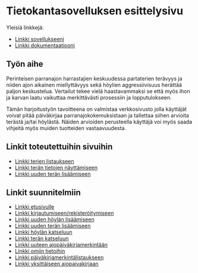 # Tietokantasovelluksen esittelysivu

Yleisiä linkkejä:

* [Linkki sovellukseeni](https://ttuotila.users.cs.helsinki.fi/tsoha/)
* [Linkki dokumentaatiooni](https://github.com/qzuw/Tsoha-Bootstrap/blob/master/doc/dokumentaatio.pdf)

## Työn aihe

Perinteisen parranajon harrastajien keskuudessa partaterien terävyys ja niiden ajon aikainen miellyttävyys sekä höylien aggressiivisuus 
herättää paljon keskustelua. Vertailut tekee vielä haastavammaksi se että myös ihon ja karvan laatu vaikuttaa merkittävästi prosessiin ja 
lopputulokseen.

Tämän harjoitustyön tavoitteena on valmistaa verkkosivusto jolla käyttäjät voivat pitää päiväkirjaa parranajokokemuksistaan ja tallettaa 
siihen arvioita terästä ja/tai höylästä. Näiden arvioiden perusteella käyttäjä voi myös saada vihjeitä myös muiden tuotteiden vastaavuudesta.

## Linkit toteutettuihin sivuihin

* [Linkki terien listaukseen](https://ttuotila.users.cs.helsinki.fi/tsoha/listaa_terat)
* [Linkki terän tietojen näyttämiseen](https://ttuotila.users.cs.helsinki.fi/tsoha/nayta_tera/1)
* [Linkki uuden terän lisäämiseen](https://ttuotila.users.cs.helsinki.fi/tsoha/uusi_tera)

## Linkit suunnitelmiin

* [Linkki etusivulle](https://ttuotila.users.cs.helsinki.fi/tsoha/etusivu)
* [Linkki kirjautumiseen/rekisteröitymiseen](https://ttuotila.users.cs.helsinki.fi/tsoha/kirjaudu)
* [Linkki uuden höylän lisäämiseen](https://ttuotila.users.cs.helsinki.fi/tsoha/uusi_hoyla)
* [Linkki uuden terän lisäämiseen](https://ttuotila.users.cs.helsinki.fi/tsoha/uusi_tera)
* [Linkki höylän katseluun](https://ttuotila.users.cs.helsinki.fi/tsoha/nayta_hoyla)
* [Linkki terän katseluun](https://ttuotila.users.cs.helsinki.fi/tsoha/nayta_tera)
* [Linkki uuteen ajopäiväkirjamerkintään](https://ttuotila.users.cs.helsinki.fi/tsoha/uusi_ajopaivakirja)
* [Linkki omiin tietoihin](https://ttuotila.users.cs.helsinki.fi/tsoha/omat_tiedot)
* [Linkki päiväkirjamerkintälistaukseen](https://ttuotila.users.cs.helsinki.fi/tsoha/listaa_ajot)
* [Linkki yksittäiseen ajopaivakirjaan](https://ttuotila.users.cs.helsinki.fi/tsoha/ajopaivakirja)

